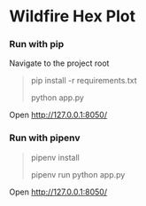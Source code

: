 # Wildfire Hex Plot

### Run with pip
Navigate to the project root
> pip install -r requirements.txt
> 
> python app.py

Open http://127.0.0.1:8050/ 



### Run with pipenv
> pipenv install
> 
> pipenv run python app.py

Open http://127.0.0.1:8050/ 
